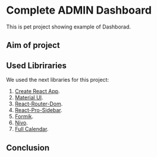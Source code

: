 # Complete ADMIN Dashboard

This is pet project showing example of Dashborad.

## Aim of project

## Used Libriraries

We used the next libraries for this project:
1. [Create React App](https://github.com/facebook/create-react-app).
2. [Material UI](https://mui.com/material-ui/getting-started/overview/).
3. [React-Router-Dom](https://v5.reactrouter.com/web/guides/quick-start).
4. [React-Pro-Sidebar](https://github.com/azouaoui-med/react-pro-sidebar#readme).
5. [Formik](https://formik.org/).
6. [Nivo](https://nivo.rocks/).
7. [Full Calendar](https://fullcalendar.io/docs/react).

## Conclusion